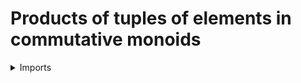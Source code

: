 #  Products of tuples of elements in commutative monoids

<details><summary>Imports</summary>
```agda
module group-theory.products-of-tuples-of-elements-commutative-monoids where

open import elementary-number-theory.natural-numbers

open import foundation.coproduct-types
open import foundation.dependent-pair-types
open import foundation.equivalences
open import foundation.functions
open import foundation.identity-types
open import foundation.unit-type
open import foundation.universe-levels

open import group-theory.commutative-monoids
open import group-theory.unordered-tuples-of-elements-commutative-monoids

open import univalent-combinatorics.counting
open import univalent-combinatorics.standard-finite-types
```
</details>

## Idea

Given an unordered n-tuple of elements in a commutative monoid, we can define their product

## Definition

### Products of ordered n-tuples of elements in commutative monoids

```agda
module _
  {l : Level} (M : Commutative-Monoid l)
  where

  mul-fin-Commutative-Monoid :
    (n : ℕ) → (Fin n → type-Commutative-Monoid M) → type-Commutative-Monoid M
  mul-fin-Commutative-Monoid zero-ℕ x = unit-Commutative-Monoid M
  mul-fin-Commutative-Monoid (succ-ℕ n) x =
    mul-Commutative-Monoid M
      ( mul-fin-Commutative-Monoid n (x ∘ inl))
      ( x (inr star))

  mul-count-Commutative-Monoid :
    {l2 : Level} {A : UU l2} → count A →
    (A → type-Commutative-Monoid M) → type-Commutative-Monoid M
  mul-count-Commutative-Monoid e x =
    mul-fin-Commutative-Monoid
      ( number-of-elements-count e)
      ( x ∘ map-equiv-count e)

{-
  compute-permutation-mul-fin-Commutative-Monoid :
    (n : ℕ) (e : Fin n ≃ Fin n) (x : Fin n → type-Commutative-Monoid M) →
    Id ( mul-fin-Commutative-Monoid n (x ∘ map-equiv e))
       ( mul-fin-Commutative-Monoid n x)
  compute-permutation-mul-fin-Commutative-Monoid zero-ℕ e x = refl
  compute-permutation-mul-fin-Commutative-Monoid (succ-ℕ n) e x = {!!}

  compute-mul-double-counting-Commutative-Monoid :
    {l2 : Level} {A : UU l2} (e1 : count A) (e2 : count A) →
    (x : A → type-Commutative-Monoid M) →
    Id (mul-count-Commutative-Monoid e1 x) (mul-count-Commutative-Monoid e2 x)
  compute-mul-double-counting-Commutative-Monoid e1 e2 x = {!!}
-}
```

### Products of unordered n-tuples of elements in commutative monoids

```agda
module _
  {l : Level} (M : Commutative-Monoid l)
  where

{-
  mul-tuple-Commutative-Monoid :
    {n : ℕ} → unordered-tuple-Commutative-Monoid n M → type-Commutative-Monoid M
  mul-tuple-Commutative-Monoid {n} (pair I x) = {!!}
-}
```
